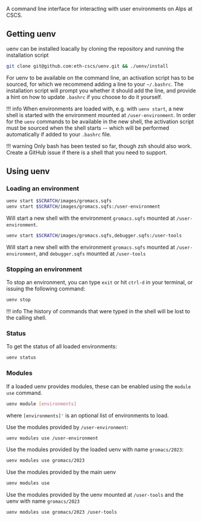 A command line interface for interacting with user environments on Alps at CSCS.

## Getting uenv

uenv can be installed loacally by cloning the repository and running the installation script

```bash
git clone git@github.com:eth-cscs/uenv.git && ./uenv/install
```

For uenv to be available on the command line, an activation script has to be sourced, for which we recommend adding a line to your `~/.bashrc`.
The installation script will prompt you whether it should add the line, and provide a hint on how to update `.bashrc` if you choose to do it yourself.

!!! info
    When environments are loaded with, e.g. with `uenv start`, a new shell is started with the environment mounted at `/user-environment`.
    In order for the `uenv` commands to be available in the new shell, the activation script must be sourced when the shell starts -- which will be performed automatically if added to your `.bashrc` file.

!!! warning
    Only bash has been tested so far, though zsh should also work.
    Create a GitHub issue if there is a shell that you need to support.

## Using uenv

### Loading an environment

```bash
uenv start $SCRATCH/images/gromacs.sqfs
uenv start $SCRATCH/images/gromacs.sqfs:/user-environment
```

Will start a new shell with the environment `gromacs.sqfs` mounted at `/user-environment`.

```bash
uenv start $SCRATCH/images/gromacs.sqfs,debugger.sqfs:/user-tools
```

Will start a new shell with the environment `gromacs.sqfs` mounted at `/user-environment`, and `debugger.sqfs` mounted at `/user-tools`

### Stopping an environment

To stop an environment, you can type `exit` or hit `ctrl-d` in your terminal, or issuing the following command:

```bash
uenv stop
```

!!! info
    The history of commands that were typed in the shell will be lost to the calling shell.

### Status

To get the status of all loaded environments:

```bash
uenv status
```

### Modules

If a loaded uenv provides modules, these can be enabled using the `module use` command.

```bash
uenv module [environments]
```

where `[environments]'` is an optional list of environments to load.

Use the modules provided by `/user-environment`:
```bash
uenv modules use /user-environment
```

Use the modules provided by the loaded uenv with name `gromacs/2023`:
```bash
uenv modules use gromacs/2023
```

Use the modules provided by the main uenv
```bash
uenv modules use
```

Use the modules provided by the uenv mounted at `/user-tools` and the uenv with name `gromacs/2023`
```bash
uenv modules use gromacs/2023 /user-tools
```

